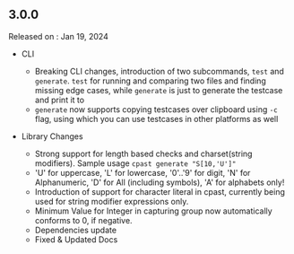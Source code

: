 ## 3.0.0

Released on : Jan 19, 2024

- CLI
  - Breaking CLI changes, introduction of two subcommands, `test` and `generate`. `test` for running and comparing two files and finding missing edge cases, while `generate` is just to generate the testcase and print it to 
  - `generate` now supports copying testcases over clipboard using `-c` flag, using which you can use testcases in other platforms as well

- Library Changes
  - Strong support for length based checks and charset(string modifiers). Sample usage `cpast generate "S[10,'U']"`
  - 'U' for uppercase, 'L' for lowercase, '0'..'9' for digit, 'N' for Alphanumeric, 'D' for All (including symbols), 'A' for alphabets only!
  - Introduction of support for character literal in cpast, currently being used for string modifier expressions only.
  - Minimum Value for Integer in capturing group now automatically conforms to 0, if negative.
  - Dependencies update
  - Fixed & Updated Docs